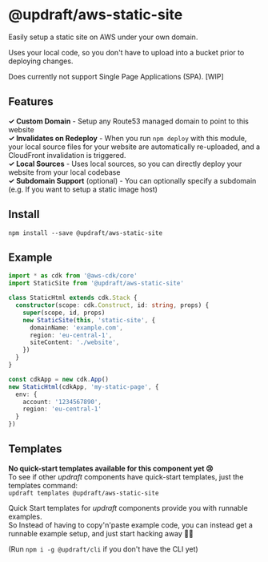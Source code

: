 # @updraft/aws-static-site
Easily setup a static site on AWS under your own domain.

Uses your local code, so you don't have to upload into a bucket prior to deploying changes.

Does currently not support Single Page Applications (SPA). [WIP]

## Features
**✓ Custom Domain** - Setup any Route53 managed domain to point to this website  
**✓ Invalidates on Redeploy** - When you run `npm deploy` with this module, your local source files for your website are automatically re-uploaded, and a CloudFront invalidation is triggered.  
**✓ Local Sources** - Uses local sources, so you can directly deploy your website from your local codebase  
**✓ Subdomain Support** (optional) - You can optionally specify a subdomain (e.g. If you want to setup a static image host)  

## Install
`npm install --save @updraft/aws-static-site`

## Example
```typescript
import * as cdk from '@aws-cdk/core'
import StaticSite from '@updraft/aws-static-site'

class StaticHtml extends cdk.Stack {
  constructor(scope: cdk.Construct, id: string, props) {
    super(scope, id, props)
    new StaticSite(this, 'static-site', {
      domainName: 'example.com',
      region: 'eu-central-1',
      siteContent: './website',
    })
  }
}

const cdkApp = new cdk.App()
new StaticHtml(cdkApp, 'my-static-page', {
  env: {
    account: '1234567890',
    region: 'eu-central-1'
  }
})
```

## Templates
**No quick-start templates available for this component yet 😢**  
To see if other *updraft* components have quick-start templates, just the templates command:  
`updraft templates @updraft/aws-static-site`

Quick Start templates for *updraft* components provide you with runnable examples.    
So Instead of having to copy'n'paste example code, you can instead get a runnable example setup, and just start hacking away 🙌🏻  

(Run `npm i -g @updraft/cli` if you don't have the CLI yet)